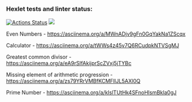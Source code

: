 ### Hexlet tests and linter status:
[![Actions Status](https://github.com/Reydenge/java-project-61/workflows/hexlet-check/badge.svg)](https://github.com/Reydenge/java-project-61/actions) <a href="https://codeclimate.com/github/Reydenge/java-project-61/maintainability"><img src="https://api.codeclimate.com/v1/badges/7fe4137899b62e43af2e/maintainability" /></a>

Even Numbers - https://asciinema.org/a/MWnADjv9gFn0GqYakNa1ZScqx

Calculator - https://asciinema.org/a/tWWs4z45v7Q6RCudpkNTVSgMJ

Greatest common divisor - https://asciinema.org/a/eA9rSIfAkijprScZVxj5jTYBc

Missing element of arithmetic progression - https://asciinema.org/a/zs79YRrVMBfKCMFIlJL5AXl0Q

Prime Number - https://asciinema.org/a/kIslTUtHk4SFnoHIsmBkla0gJ
